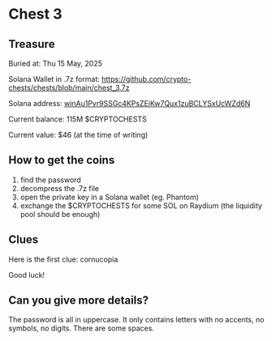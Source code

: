 # Chest 3

## Treasure

Buried at: Thu 15 May, 2025

Solana Wallet in .7z format: https://github.com/crypto-chests/chests/blob/main/chest_3.7z

Solana address: [winAu1Pvr9SSGc4KPsZEiKw7Qux1zuBCLYSxUcWZd6N](https://solscan.io/account/winAu1Pvr9SSGc4KPsZEiKw7Qux1zuBCLYSxUcWZd6N)

Current balance: 115M $CRYPTOCHESTS

Current value: $46 (at the time of writing)

## How to get the coins

1. find the password
2. decompress the .7z file
3. open the private key in a Solana wallet (eg. Phantom)
4. exchange the $CRYPTOCHESTS for some SOL on Raydium (the liquidity pool should be enough)

## Clues

Here is the first clue: cornucopia

Good luck!

## Can you give more details?

The password is all in uppercase. It only contains letters with no accents, no symbols, no digits. There are some spaces.
